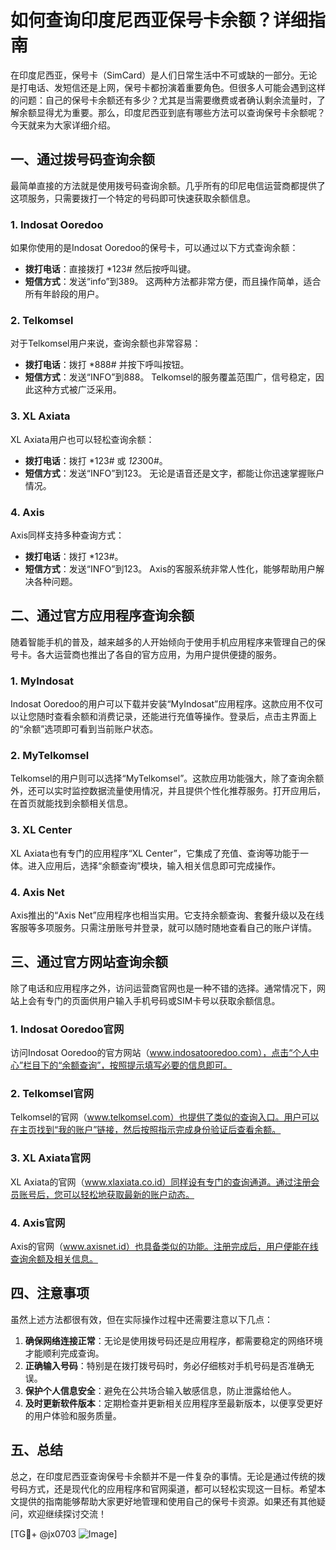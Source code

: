 # 如何查询印度尼西亚保号卡余额？详细指南

在印度尼西亚，保号卡（SimCard）是人们日常生活中不可或缺的一部分。无论是打电话、发短信还是上网，保号卡都扮演着重要角色。但很多人可能会遇到这样的问题：自己的保号卡余额还有多少？尤其是当需要缴费或者确认剩余流量时，了解余额显得尤为重要。那么，印度尼西亚到底有哪些方法可以查询保号卡余额呢？今天就来为大家详细介绍。

## 一、通过拨号码查询余额

最简单直接的方法就是使用拨号码查询余额。几乎所有的印尼电信运营商都提供了这项服务，只需要拨打一个特定的号码即可快速获取余额信息。

### 1. Indosat Ooredoo
如果你使用的是Indosat Ooredoo的保号卡，可以通过以下方式查询余额：
- **拨打电话**：直接拨打 *123# 然后按呼叫键。
- **短信方式**：发送“info”到389。
这两种方法都非常方便，而且操作简单，适合所有年龄段的用户。

### 2. Telkomsel
对于Telkomsel用户来说，查询余额也非常容易：
- **拨打电话**：拨打 *888# 并按下呼叫按钮。
- **短信方式**：发送“INFO”到888。
Telkomsel的服务覆盖范围广，信号稳定，因此这种方式被广泛采用。

### 3. XL Axiata
XL Axiata用户也可以轻松查询余额：
- **拨打电话**：拨打 *123# 或 *123*00#。
- **短信方式**：发送“INFO”到123。
无论是语音还是文字，都能让你迅速掌握账户情况。

### 4. Axis
Axis同样支持多种查询方式：
- **拨打电话**：拨打 *123#。
- **短信方式**：发送“INFO”到123。
Axis的客服系统非常人性化，能够帮助用户解决各种问题。

## 二、通过官方应用程序查询余额

随着智能手机的普及，越来越多的人开始倾向于使用手机应用程序来管理自己的保号卡。各大运营商也推出了各自的官方应用，为用户提供便捷的服务。

### 1. MyIndosat
Indosat Ooredoo的用户可以下载并安装“MyIndosat”应用程序。这款应用不仅可以让您随时查看余额和消费记录，还能进行充值等操作。登录后，点击主界面上的“余额”选项即可看到当前账户状态。

### 2. MyTelkomsel
Telkomsel的用户则可以选择“MyTelkomsel”。这款应用功能强大，除了查询余额外，还可以实时监控数据流量使用情况，并且提供个性化推荐服务。打开应用后，在首页就能找到余额相关信息。

### 3. XL Center
XL Axiata也有专门的应用程序“XL Center”，它集成了充值、查询等功能于一体。进入应用后，选择“余额查询”模块，输入相关信息即可完成操作。

### 4. Axis Net
Axis推出的“Axis Net”应用程序也相当实用。它支持余额查询、套餐升级以及在线客服等多项服务。只需注册账号并登录，就可以随时随地查看自己的账户详情。

## 三、通过官方网站查询余额

除了电话和应用程序之外，访问运营商官网也是一种不错的选择。通常情况下，网站上会有专门的页面供用户输入手机号码或SIM卡号以获取余额信息。

### 1. Indosat Ooredoo官网
访问Indosat Ooredoo的官方网站（www.indosatooredoo.com），点击“个人中心”栏目下的“余额查询”，按照提示填写必要的信息即可。

### 2. Telkomsel官网
Telkomsel的官网（www.telkomsel.com）也提供了类似的查询入口。用户可以在主页找到“我的账户”链接，然后按照指示完成身份验证后查看余额。

### 3. XL Axiata官网
XL Axiata的官网（www.xlaxiata.co.id）同样设有专门的查询通道。通过注册会员账号后，您可以轻松地获取最新的账户动态。

### 4. Axis官网
Axis的官网（www.axisnet.id）也具备类似的功能。注册完成后，用户便能在线查询余额及相关信息。

## 四、注意事项

虽然上述方法都很有效，但在实际操作过程中还需要注意以下几点：

1. **确保网络连接正常**：无论是使用拨号码还是应用程序，都需要稳定的网络环境才能顺利完成查询。
2. **正确输入号码**：特别是在拨打拨号码时，务必仔细核对手机号码是否准确无误。
3. **保护个人信息安全**：避免在公共场合输入敏感信息，防止泄露给他人。
4. **及时更新软件版本**：定期检查并更新相关应用程序至最新版本，以便享受更好的用户体验和服务质量。

## 五、总结

总之，在印度尼西亚查询保号卡余额并不是一件复杂的事情。无论是通过传统的拨号码方式，还是现代化的应用程序和官网渠道，都可以轻松实现这一目标。希望本文提供的指南能够帮助大家更好地管理和使用自己的保号卡资源。如果还有其他疑问，欢迎继续探讨交流！

[TG💪+ @jx0703 ![Image](https://github.com/user-attachments/assets/dbca1d08-cadb-493c-b0ec-ad6f7a83f270)]